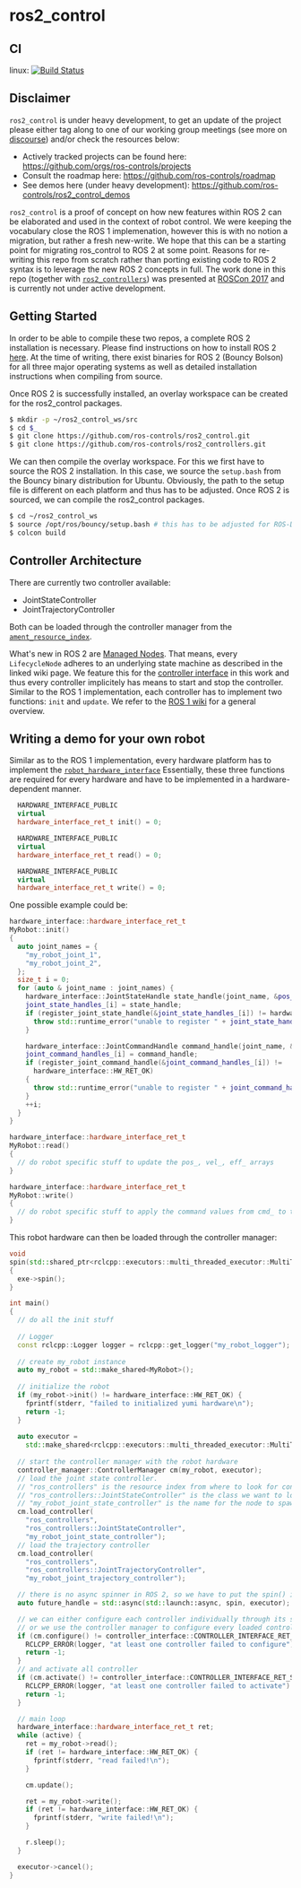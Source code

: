 # ros2_control

## CI
linux: [![Build Status](https://travis-ci.org/ros-controls/ros2_control.svg?branch=master)](https://travis-ci.org/ros-controls/ros2_control)

## Disclaimer

`ros2_control` is under heavy development, to get an update of the project please either tag along to one of our working group meetings (see more on [discourse](https://discourse.ros.org/)) and/or check the resources below:
* Actively tracked projects can be found here: https://github.com/orgs/ros-controls/projects
* Consult the roadmap here: https://github.com/ros-controls/roadmap
* See demos here (under heavy development): https://github.com/ros-controls/ros2_control_demos

`ros2_control` is a proof of concept on how new features within ROS 2 can be elaborated and used in the context of robot control.
We were keeping the vocabulary close the ROS 1 implemenation, however this is with no notion a migration, but rather a fresh new-write.
We hope that this can be a starting point for migrating ros_control to ROS 2 at some point.
Reasons for re-writing this repo from scratch rather than porting existing code to ROS 2 syntax is to leverage the new ROS 2 concepts in full.
The work done in this repo (together with [`ros2_controllers`](https://github.com/ros-controls/ros2_controllers)) was presented at [ROSCon 2017](https://vimeo.com/236182180) and is currently not under active development.

## Getting Started

In order to be able to compile these two repos, a complete ROS 2 installation is necessary.
Please find instructions on how to install ROS 2 [here](https://github.com/ros2/ros2/wiki/Installation).
At the time of writing, there exist binaries for ROS 2 (Bouncy Bolson) for all three major operating systems as well as detailed installation instructions when compiling from source.

Once ROS 2 is successfully installed, an overlay workspace can be created for the ros2_control packages.

``` bash
$ mkdir -p ~/ros2_control_ws/src
$ cd $_
$ git clone https://github.com/ros-controls/ros2_control.git
$ git clone https://github.com/ros-controls/ros2_controllers.git
```

We can then compile the overlay workspace. For this we first have to source the ROS 2 installation. In this case, we source the `setup.bash` from the Bouncy binary distribution for Ubuntu. Obviously, the path to the setup file is different on each platform and thus has to be adjusted. Once ROS 2 is sourced, we can compile the ros2_control packages.

``` bash
$ cd ~/ros2_control_ws
$ source /opt/ros/bouncy/setup.bash # this has to be adjusted for ROS-Distro and/or OS
$ colcon build
```

## Controller Architecture

There are currently two controller available:
* JointStateController
* JointTrajectoryController

Both can be loaded through the controller manager from the [`ament_resource_index`](https://github.com/ament/ament_cmake/blob/master/ament_cmake_core/doc/resource_index.md).

What's new in ROS 2 are [Managed Nodes](https://github.com/ros2/ros2/wiki/Managed-Nodes).
That means, every `LifecycleNode` adheres to an underlying state machine as described in the linked wiki page.
We feature this for the [controller interface](https://github.com/ros-controls/ros2_control/blob/crystal/controller_interface/include/controller_interface/controller_interface.hpp) in this work and thus every controller implicitely has means to start and stop the controller.
Similar to the ROS 1 implementation, each controller has to implement two functions: `init` and `update`.
We refer to the [ROS 1 wiki](http://wiki.ros.org/ros_control) for a general overview.

## Writing a demo for your own robot

Similar as to the ROS 1 implementation, every hardware platform has to implement the [`robot_hardware_interface`](https://github.com/ros-controls/ros2_control/blob/crystal/hardware_interface/include/hardware_interface/robot_hardware_interface.hpp)
Essentially, these three functions are required for every hardware and have to be implemented in a hardware-dependent manner.

``` c++
  HARDWARE_INTERFACE_PUBLIC
  virtual
  hardware_interface_ret_t init() = 0;

  HARDWARE_INTERFACE_PUBLIC
  virtual
  hardware_interface_ret_t read() = 0;

  HARDWARE_INTERFACE_PUBLIC
  virtual
  hardware_interface_ret_t write() = 0;
```

One possible example could be:

``` c++
hardware_interface::hardware_interface_ret_t
MyRobot::init()
{
  auto joint_names = {
    "my_robot_joint_1",
    "my_robot_joint_2",
  };
  size_t i = 0;
  for (auto & joint_name : joint_names) {
    hardware_interface::JointStateHandle state_handle(joint_name, &pos_[i], &vel_[i], &eff_[i]);
    joint_state_handles_[i] = state_handle;
    if (register_joint_state_handle(&joint_state_handles_[i]) != hardware_interface::HW_RET_OK) {
      throw std::runtime_error("unable to register " + joint_state_handles_[i].get_name());
    }

    hardware_interface::JointCommandHandle command_handle(joint_name, &cmd_[i]);
    joint_command_handles_[i] = command_handle;
    if (register_joint_command_handle(&joint_command_handles_[i]) !=
      hardware_interface::HW_RET_OK)
    {
      throw std::runtime_error("unable to register " + joint_command_handles_[i].get_name());
    }
    ++i;
  }
}

hardware_interface::hardware_interface_ret_t
MyRobot::read()
{
  // do robot specific stuff to update the pos_, vel_, eff_ arrays
}

hardware_interface::hardware_interface_ret_t
MyRobot::write()
{
  // do robot specific stuff to apply the command values from cmd_ to the robot
}
```

This robot hardware can then be loaded through the controller manager:

``` c++
void
spin(std::shared_ptr<rclcpp::executors::multi_threaded_executor::MultiThreadedExecutor> exe)
{
  exe->spin();
}

int main()
{
  // do all the init stuff
  
  // Logger
  const rclcpp::Logger logger = rclcpp::get_logger("my_robot_logger");
  
  // create my_robot instance
  auto my_robot = std::make_shared<MyRobot>();
  
  // initialize the robot
  if (my_robot->init() != hardware_interface::HW_RET_OK) {
    fprintf(stderr, "failed to initialized yumi hardware\n");
    return -1;
  }
  
  auto executor =
    std::make_shared<rclcpp::executors::multi_threaded_executor::MultiThreadedExecutor>();
  
  // start the controller manager with the robot hardware
  controller_manager::ControllerManager cm(my_robot, executor);
  // load the joint state controller.
  // "ros_controllers" is the resource index from where to look for controllers
  // "ros_controllers::JointStateController" is the class we want to load
  // "my_robot_joint_state_controller" is the name for the node to spawn
  cm.load_controller(
    "ros_controllers",
    "ros_controllers::JointStateController",
    "my_robot_joint_state_controller");
  // load the trajectory controller
  cm.load_controller(
    "ros_controllers",
    "ros_controllers::JointTrajectoryController",
    "my_robot_joint_trajectory_controller");

  // there is no async spinner in ROS 2, so we have to put the spin() in its own thread
  auto future_handle = std::async(std::launch::async, spin, executor);

  // we can either configure each controller individually through its services
  // or we use the controller manager to configure every loaded controller
  if (cm.configure() != controller_interface::CONTROLLER_INTERFACE_RET_SUCCESS) {
    RCLCPP_ERROR(logger, "at least one controller failed to configure")
    return -1;
  }
  // and activate all controller
  if (cm.activate() != controller_interface::CONTROLLER_INTERFACE_RET_SUCCESS) {
    RCLCPP_ERROR(logger, "at least one controller failed to activate")
    return -1;
  }

  // main loop
  hardware_interface::hardware_interface_ret_t ret;
  while (active) {
    ret = my_robot->read();
    if (ret != hardware_interface::HW_RET_OK) {
      fprintf(stderr, "read failed!\n");
    }

    cm.update();

    ret = my_robot->write();
    if (ret != hardware_interface::HW_RET_OK) {
      fprintf(stderr, "write failed!\n");
    }

    r.sleep();
  }

  executor->cancel();
}
```
